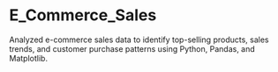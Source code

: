 # E_Commerce_Sales
Analyzed e-commerce sales data to identify top-selling products, sales trends, and customer purchase patterns using Python, Pandas, and Matplotlib.
